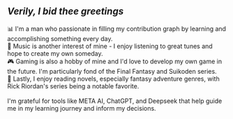 ## <i>Verily, I bid thee greetings</i>
📊 I'm a man who passionate in filling my contribution graph by learning and accomplishing something every day. </br>
🎼 <a href="[https://steamcommunity.com/profiles/76561199002808105/](https://open.spotify.com/user/31eqh4vfut5zrnd5hhl2do2vma4e?si=r48sFhJ3QOGQc-CVW-R9WQ&fbclid=PAZXh0bgNhZW0CMTEAAaZvrXqiSmg1-goAvy7zLxFiAVecsHxexwiNaPHwyy3NmD9r73W0pT6DI04_aem_waQ6i9zIupp1zK_Z1xD8-w&nd=1&dlsi=4ddaa1f9208549c6)" style="text-decoration: none;">Music</a> is another interest of mine - I enjoy listening to great tunes and hope to create my own someday. </br>
🎮 <a href="https://steamcommunity.com/profiles/76561199002808105/" style="text-decoration: none;">Gaming</a> is also a hobby of mine and I'd love to develop my own game in the future. I'm particularly fond of the Final Fantasy and Suikoden series. </br>
📔 Lastly, I enjoy reading novels, especially fantasy adventure genres, with Rick Riordan's series being a notable favorite.</br>
</br>
I'm grateful for tools like META AI, ChatGPT, and Deepseek that help guide me in my learning journey and inform my decisions.

<!--
**sampm092/sampm092** is a ✨ _special_ ✨ repository because its `README.md` (this file) appears on your GitHub profile.

Here are some ideas to get you started:

- 🔭 I’m currently working on ...
- 🌱 I’m currently learning ...
- 👯 I’m looking to collaborate on ...
- 🤔 I’m looking for help with ...
- 💬 Ask me about ...
- 📫 How to reach me: ...
- 😄 Pronouns: ...
- ⚡ Fun fact: ...
-->
